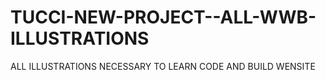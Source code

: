 # TUCCI-NEW-PROJECT--ALL-WWB-ILLUSTRATIONS
ALL ILLUSTRATIONS NECESSARY TO LEARN CODE AND BUILD WENSITE
